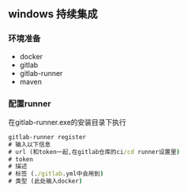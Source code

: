## windows 持续集成
### 环境准备
- docker
- gitlab
- gitlab-runner
- maven

### 配置runner
在gitlab-runner.exe的安装目录下执行
``` cmd
gitlab-runner register
# 输入以下信息
# url (和token一起,在gitlab仓库的ci/cd runner设置里)
# token
# 描述
# 标签 (./gitlab.yml中会用到)
# 类型 (此处输入docker)
```

